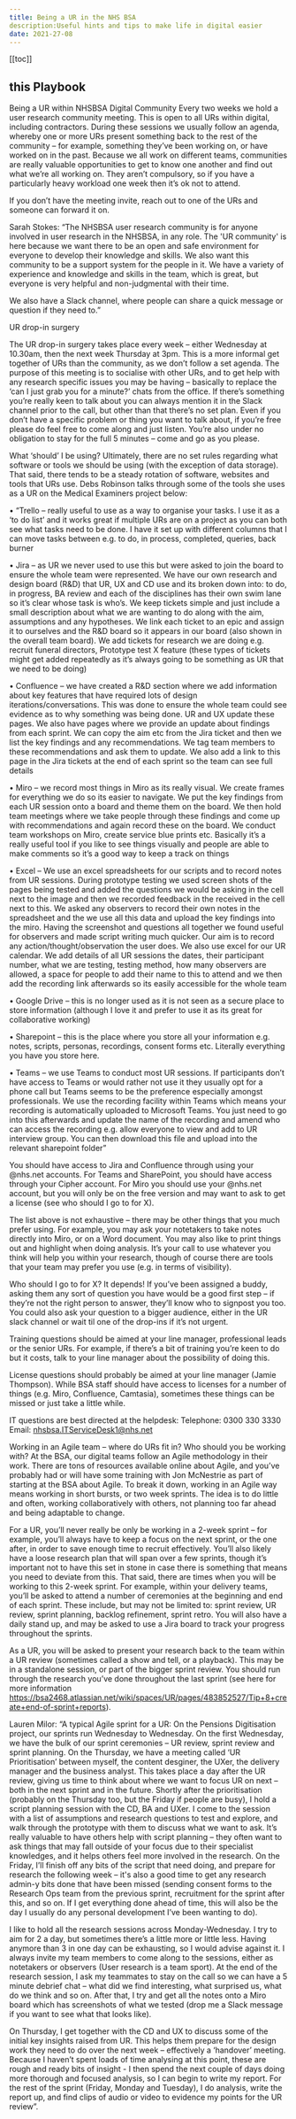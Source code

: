 ```yaml
---
title: Being a UR in the NHS BSA
description:Useful hints and tips to make life in digital easier 
date: 2021-27-08
---
```


[[toc]]


## this Playbook 
Being a UR within NHSBSA Digital
Community 
Every two weeks we hold a user research community meeting. This is open to all URs within digital, including contractors. During these sessions we usually follow an agenda, whereby one or more URs present something back to the rest of the community – for example, something they’ve been working on, or have worked on in the past. Because we all work on different teams, communities are really valuable opportunities to get to know one another and find out what we’re all working on. They aren’t compulsory, so if you have a particularly heavy workload one week then it’s ok not to attend. 

If you don’t have the meeting invite, reach out to one of the URs and someone can forward it on.

Sarah Stokes: “The NHSBSA user research community is for anyone involved in user research in the NHSBSA, in any role. The 'UR community' is here because we want there to be an open and safe environment for everyone to develop their knowledge and skills. We also want this community to be a support system for the people in it. We have a variety of experience and knowledge and skills in the team, which is great, but everyone is very helpful and non-judgmental with their time.

We also have a Slack channel, where people can share a quick message or question if they need to.” 

UR drop-in surgery

The UR drop-in surgery takes place every week – either Wednesday at 10.30am, then the next week Thursday at 3pm. This is a more informal get together of URs than the community, as we don’t follow a set agenda. The purpose of this meeting is to socialise with other URs, and to get help with any research specific issues you may be having – basically to replace the ‘can I just grab you for a minute?’ chats from the office. If there’s something you’re really keen to talk about you can always mention it in the Slack channel prior to the call, but other than that there’s no set plan. 
Even if you don’t have a specific problem or thing you want to talk about, if you’re free please do feel free to come along and just listen. You’re also under no obligation to stay for the full 5 minutes – come and go as you please.

What ‘should’ I be using? 
Ultimately, there are no set rules regarding what software or tools we should be using (with the exception of data storage). That said, there tends to be a steady rotation of software, websites and tools that URs use. 
Debs Robinson talks through some of the tools she uses as a UR on the Medical Examiners project below:

•	“Trello – really useful to use as a way to organise your tasks.  I use it as a ‘to do list’ and it works great if multiple URs are on a project as you can both see what tasks need to be done.  I have it set up with different columns that I can move tasks between e.g. to do, in process, completed, queries, back burner

•	Jira – as UR we never used to use this but were asked to join the board to ensure the whole team were represented.  We have our own research and design board (R&D) that UR, UX and CD use and its broken down into: to do, in progress, BA review and each of the disciplines has their own swim lane so it’s clear whose task is who’s.  We keep tickets simple and just include a small description about what we are wanting to do along with the aim, assumptions and any hypotheses.  We link each ticket to an epic and assign it to ourselves and the R&D board so it appears in our board (also shown in the overall team board). We add tickets for research we are doing e.g. recruit funeral directors, Prototype test X feature (these types of tickets might get added repeatedly as it’s always going to be something as UR that we need to be doing)

•	Confluence – we have created a R&D section where we add information about key features that have required lots of design iterations/conversations.  This was done to ensure the whole team could see evidence as to why something was being done.  UR and UX update these pages.  We also have pages where we provide an update about findings from each sprint.  We can copy the aim etc from the Jira ticket and then we list the key findings and any recommendations.  We tag team members to these recommendations and ask them to update.  We also add a link to this page in the Jira tickets at the end of each sprint so the team can see full details

•	Miro – we record most things in Miro as its really visual.  We create frames for everything we do so its easier to navigate.  We put the key findings from each UR session onto a board and theme them on the board.  We then hold team meetings where we take people through these findings and come up with recommendations and again record these on the board.  We conduct team workshops on Miro, create service blue prints etc.  Basically it’s a really useful tool if you like to see things visually and people are able to make comments so it’s a good way to keep a track on things

•	Excel – We use an excel spreadsheets for our scripts and to record notes from UR sessions.  During prototype testing we used screen shots of the pages being tested and added the questions we would be asking in the cell next to the image and then we recorded feedback in the received in the cell next to this.  We asked any observers to record their own notes in the spreadsheet and the we use all this data and upload the key findings into the miro.  Having the screenshot and questions all together we found useful for observers and made script writing much quicker.  Our aim is to record any action/thought/observation the user does.  We also use excel for our UR calendar.  We add details of all UR sessions the dates, their participant number, what we are testing, testing method, how many observers are allowed, a space for people to add their name to this to attend and we then add the recording link afterwards so its easily accessible for the whole team

•	Google Drive – this is no longer used as it is not seen as a secure place to store information (although I love it and prefer to use it as its great for collaborative working)

•	Sharepoint – this is the place where you store all your information e.g. notes, scripts, personas, recordings, consent forms etc.  Literally everything you have you store here.

•	Teams – we use Teams to conduct most UR sessions.  If participants don’t have access to Teams or would rather not use it they usually opt for a phone call but Teams seems to be the preference especially amongst professionals.  We use the recording facility within Teams which means your recording is automatically uploaded to Microsoft Teams.  You just need to go into this afterwards and update the name of the recording and amend who can access the recording e.g. allow everyone to view and add to UR interview group.  You can then download this file and upload into the relevant sharepoint folder”

You should have access to Jira and Confluence through using your @nhs.net accounts. For Teams and SharePoint, you should have access through your Cipher account. For Miro you should use your @nhs.net account, but you will only be on the free version and may want to ask to get a license (see who should I go to for X).

The list above is not exhaustive – there may be other things that you much prefer using. For example, you may ask your notetakers to take notes directly into Miro, or on a Word document. You may also like to print things out and highlight when doing analysis. It’s your call to use whatever you think will help you within your research, though of course there are tools that your team may prefer you use (e.g. in terms of visibility). 

Who should I go to for X?
It depends! If you’ve been assigned a buddy, asking them any sort of question you have would be a good first step – if they’re not the right person to answer, they’ll know who to signpost you too. You could also ask your question to a bigger audience, either in the UR slack channel or wait til one of the drop-ins if it’s not urgent.

Training questions should be aimed at your line manager, professional leads or the senior URs. For example, if there’s a bit of training you’re keen to do but it costs, talk to your line manager about the possibility of doing this. 

License questions should probably be aimed at your line manager (Jamie Thompson). While BSA staff should have access to licenses for a number of things (e.g. Miro, Confluence, Camtasia), sometimes these things can be missed or just take a little while.

IT questions are best directed at the helpdesk:
Telephone: 0300 330 3330
Email: nhsbsa.ITServiceDesk1@nhs.net


Working in an Agile team – where do URs fit in? Who should you be working with?
At the BSA, our digital teams follow an Agile methodology in their work. There are tons of resources available online about Agile, and you’ve probably had or will have some training with Jon McNestrie as part of starting at the BSA about Agile. To break it down, working in an Agile way means working in short bursts, or two week sprints. The idea is to do little and often, working collaboratively with others, not planning too far ahead and being adaptable to change.

For a UR, you’ll never really be only be working in a 2-week sprint – for example, you’ll always have to keep a focus on the next sprint, or the one after, in order to save enough time to recruit effectively. You’ll also likely have a loose research plan that will span over a few sprints, though it’s important not to have this set in stone in case there is something that means you need to deviate from this. 
That said, there are times when you will be working to this 2-week sprint. For example, within your delivery teams, you’ll be asked to attend a number of ceremonies at the beginning and end of each sprint. These include, but may not be limited to: sprint review, UR review, sprint planning, backlog refinement, sprint retro. You will also have a daily stand up, and may be asked to use a Jira board to track your progress throughout the sprints.

As a UR, you will be asked to present your research back to the team within a UR review (sometimes called a show and tell, or a playback). This may be in a standalone session, or part of the bigger sprint review. You should run through the research you’ve done throughout the last sprint (see here for more information https://bsa2468.atlassian.net/wiki/spaces/UR/pages/483852527/Tip+8+create+end-of-sprint+reports). 

Lauren Milor: “A typical Agile sprint for a UR: On the Pensions Digitisation project, our sprints run Wednesday to Wednesday. On the first Wednesday, we have the bulk of our sprint ceremonies – UR review, sprint review and sprint planning. 
On the Thursday, we have a meeting called ‘UR Prioritisation’ between myself, the content desginer, the UXer, the delivery manager and the business analyst. This takes place a day after the UR review, giving us time to think about where we want to focus UR on next – both in the next sprint and in the future. 
Shortly after the prioritisation (probably on the Thursday too, but the Friday if people are busy), I hold a script planning session with the CD, BA and UXer. I come to the session with a list of assumptions and research questions to test and explore, and walk through the prototype with them to discuss what we want to ask. It’s really valuable to have others help with script planning – they often want to ask things that may fall outside of your focus due to their specialist knowledges, and it helps others feel more involved in the research. On the Friday, I’ll finish off any bits of the script that need doing, and prepare for research the following week – it's also a good time to get any research admin-y bits done that have been missed (sending consent forms to the Research Ops team from the previous sprint, recruitment for the sprint after this, and so on. If I get everything done ahead of time, this will also be the day I usually do any personal development I’ve been wanting to do).

I like to hold all the research sessions across Monday-Wednesday. I try to aim for 2 a day, but sometimes there’s a little more or little less. Having anymore than 3 in one day can be exhausting, so I would advise against it. I always invite my team members to come along to the sessions, either as notetakers or observers (User research is a team sport). At the end of the research session, I ask my teammates to stay on the call so we can have a 5 minute debrief chat – what did we find interesting, what surprised us, what do we think and so on. After that, I try and get all the notes onto a Miro board which has screenshots of what we tested (drop me a Slack message if you want to see what that looks like).

On Thursday, I get together with the CD and UX to discuss some of the initial key insights raised from UR. This helps them prepare for the design work they need to do over the next week – effectively a ‘handover’ meeting. Because I haven’t spent loads of time analysing at this point, these are rough and ready bits of insight - I then spend the next couple of days doing more thorough and focused analysis, so I can begin to write my report. For the rest of the sprint (Friday, Monday and Tuesday), I do analysis, write the report up, and find clips of audio or video to evidence my points for the UR review”. 






